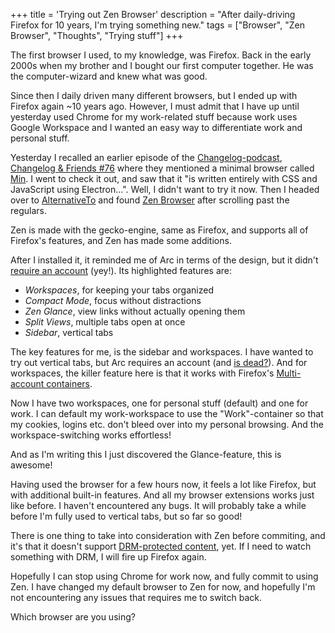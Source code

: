 +++
title = 'Trying out Zen Browser'
description = "After daily-driving Firefox for 10 years, I'm trying something new."
tags = ["Browser", "Zen Browser", "Thoughts", "Trying stuff"]
+++

The first browser I used, to my knowledge, was Firefox. Back in the early 2000s
when my brother and I bought our first computer together. He was the
computer-wizard and knew what was good.

Since then I daily driven many different browsers, but I ended up with Firefox
again ~10 years ago. However, I must admit that I have up until yesterday used
Chrome for my work-related stuff because work uses Google Workspace and I wanted
an easy way to differentiate work and personal stuff.

Yesterday I recalled an earlier episode of the
[Changelog-podcast](https://changelog.com/),
[Changelog & Friends #76](https://changelog.com/friends/76) where they mentioned
a minimal browser called [Min](https://minbrowser.org/). I went to check it out,
and saw that it "is written entirely with CSS and JavaScript using Electron...".
Well, I didn't want to try it now. Then I headed over to
[AlternativeTo](https://alternativeto.net/software/min-browser/?license=opensource)
and found [Zen Browser](https://zen-browser.app/) after scrolling past the
regulars.

Zen is made with the gecko-engine, same as Firefox, and supports all of
Firefox's features, and Zen has made some additions.

After I installed it, it reminded me of Arc in terms of the design, but it
didn't [require an account](/blog/arc-browser-account) (yey!). Its highlighted
features are:

- _Workspaces_, for keeping your tabs organized
- _Compact Mode_, focus without distractions
- _Zen Glance_, view links without actually opening them
- _Split Views_, multiple tabs open at once
- _Sidebar_, vertical tabs

The key features for me, is the sidebar and workspaces. I have wanted to try out
vertical tabs, but Arc requires an account (and
[is dead?](https://www.theverge.com/2024/10/24/24279020/browser-company-ai-browser-arc)).
And for workspaces, the killer feature here is that it works with Firefox's
[Multi-account containers](https://addons.mozilla.org/en-US/firefox/addon/multi-account-containers/).

Now I have two workspaces, one for personal stuff (default) and one for work. I
can default my work-workspace to use the "Work"-container so that my cookies,
logins etc. don't bleed over into my personal browsing. And the
workspace-switching works effortless!

And as I'm writing this I just discovered the Glance-feature, this is awesome!

Having used the browser for a few hours now, it feels a lot like Firefox, but
with additional built-in features. And all my browser extensions works just like
before. I haven't encountered any bugs. It will probably take a while before I'm
fully used to vertical tabs, but so far so good!

There is one thing to take into consideration with Zen before commiting, and
it's that it doesn't support
[DRM-protected content](https://docs.zen-browser.app/faq#why-cant-zen-browser-play-drm-protected-content),
yet. If I need to watch something with DRM, I will fire up Firefox again.

Hopefully I can stop using Chrome for work now, and fully commit to using Zen. I
have changed my default browser to Zen for now, and hopefully I'm not
encountering any issues that requires me to switch back.

Which browser are you using?

